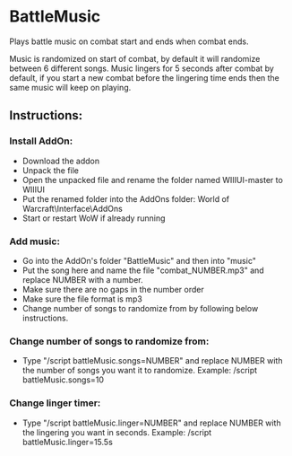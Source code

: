 # BattleMusic
Plays battle music on combat start and ends when combat ends.

Music is randomized on start of combat, by default it will randomize between 6 different songs.
Music lingers for 5 seconds after combat by default, if you start a new combat before the lingering time ends then the same music will keep on playing.

## Instructions:

### Install AddOn:
- Download the addon
- Unpack the file
- Open the unpacked file and rename the folder named WIIIUI-master to WIIIUI
- Put the renamed folder into the AddOns folder: World of Warcraft\Interface\AddOns
- Start or restart WoW if already running

### Add music:
- Go into the AddOn's folder "BattleMusic" and then into "music"
- Put the song here and name the file "combat_NUMBER.mp3" and replace NUMBER with a number.
- Make sure there are no gaps in the number order
- Make sure the file format is mp3
- Change number of songs to randomize from by following below instructions.

### Change number of songs to randomize from:
- Type "/script battleMusic.songs=NUMBER" and replace NUMBER with the number of songs you want it to randomize.
Example: /script battleMusic.songs=10

### Change linger timer:
- Type "/script battleMusic.linger=NUMBER" and replace NUMBER with the lingering you want in seconds.
Example: /script battleMusic.linger=15.5s
